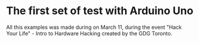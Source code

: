 # The first set of test with Arduino Uno

All this examples was made during on March 11, during the event "Hack Your Life" - Intro to Hardware Hacking created by the GDG Toronto. 
